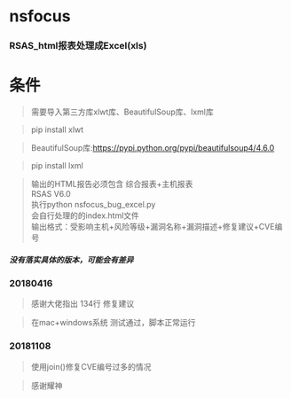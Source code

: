 # nsfocus

### RSAS_html报表处理成Excel(xls)

# 条件
> 需要导入第三方库xlwt库、BeautifulSoup库、lxml库

> pip install xlwt

> BeautifulSoup库:https://pypi.python.org/pypi/beautifulsoup4/4.6.0

> pip install lxml

> 输出的HTML报告必须包含 综合报表+主机报表
<br/>RSAS V6.0
<br/>执行python nsfocus_bug_excel.py
<br/>会自行处理的的index.html文件
<br/>输出格式：受影响主机+风险等级+漏洞名称+漏洞描述+修复建议+CVE编号

##### 没有落实具体的版本，可能会有差异

### 20180416
> 感谢大佬指出 134行 修复建议

> 在mac+windows系统 测试通过，脚本正常运行
### 20181108
> 使用join()修复CVE编号过多的情况

> 感谢耀神

